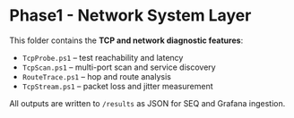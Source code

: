 # Phase1 - Network System Layer

This folder contains the **TCP and network diagnostic features**:
- `TcpProbe.ps1` – test reachability and latency
- `TcpScan.ps1` – multi-port scan and service discovery
- `RouteTrace.ps1` – hop and route analysis
- `TcpStream.ps1` – packet loss and jitter measurement

All outputs are written to `/results` as JSON for SEQ and Grafana ingestion.
